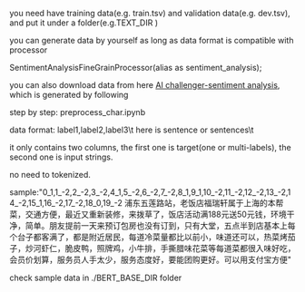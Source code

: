 you need have training data(e.g. train.tsv) and validation data(e.g. dev.tsv), and put it under a folder(e.g.TEXT_DIR )
 
you can generate data by yourself as long as data format is compatible with processor 
 
SentimentAnalysisFineGrainProcessor(alias as sentiment_analysis); 
 
you can also download data from here <a href=''>AI challenger-sentiment analysis</a>, which is generated by following

step by step: preprocess_char.ipynb 
 
 
 data format:  label1,label2,label3\t here is sentence or sentences\t
 
 it only contains two columns, the first one is target(one or multi-labels), the second one is input strings.
  
 no need to tokenized.
 
 sample:"0_1,1_-2,2_-2,3_-2,4_1,5_-2,6_-2,7_-2,8_1,9_1,10_-2,11_-2,12_-2,13_-2,14_-2,15_1,16_-2,17_-2,18_0,19_-2 浦东五莲路站，老饭店福瑞轩属于上海的本帮菜，交通方便，最近又重新装修，来拨草了，饭店活动满188元送50元钱，环境干净，简单。朋友提前一天来预订包房也没有订到，只有大堂，五点半到店基本上每个台子都客满了，都是附近居民，每道冷菜量都比以前小，味道还可以，热菜烤茄子，炒河虾仁，脆皮鸭，照牌鸡，小牛排，手撕腊味花菜等每道菜都很入味好吃，会员价划算，服务员人手太少，服务态度好，要能团购更好。可以用支付宝方便"
 
 check sample data in ./BERT_BASE_DIR folder 